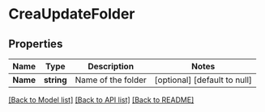# CreaUpdateFolder

## Properties
Name | Type | Description | Notes
------------ | ------------- | ------------- | -------------
**Name** | **string** | Name of the folder | [optional] [default to null]

[[Back to Model list]](../README.md#documentation-for-models) [[Back to API list]](../README.md#documentation-for-api-endpoints) [[Back to README]](../README.md)


